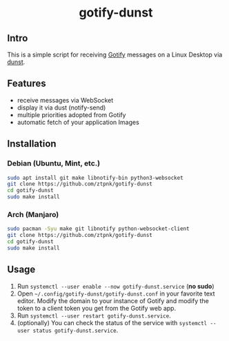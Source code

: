 <h1 align="center">gotify-dunst</h1>

## Intro

This is a simple script for receiving [Gotify](https://github.com/gotify/server) messages on a Linux Desktop via [dunst](https://dunst-project.org/).

## Features

* receive messages via WebSocket
* display it via dust (notify-send)
* multiple priorities adopted from Gotify
* automatic fetch of your application Images

## Installation

### Debian (Ubuntu, Mint, etc.)

```bash
sudo apt install git make libnotify-bin python3-websocket
git clone https://github.com/ztpnk/gotify-dunst
cd gotify-dunst
sudo make install
```

### Arch (Manjaro)

```bash
sudo pacman -Syu make git libnotify python-websocket-client
git clone https://github.com/ztpnk/gotify-dunst
cd gotify-dunst
sudo make install
```

## Usage

1. Run `systemctl --user enable --now gotify-dunst.service` (**no sudo**)
2. Open `~/.config/gotify-dunst/gotify-dunst.conf` in your favorite text editor. Modify the domain to your instance of Gotify and modify the token to a client token you get from the Gotify web app.
3. Run `systemctl --user restart gotify-dunst.service`.
4. (optionally) You can check the status of the service with `systemctl --user status gotify-dunst.service`.
